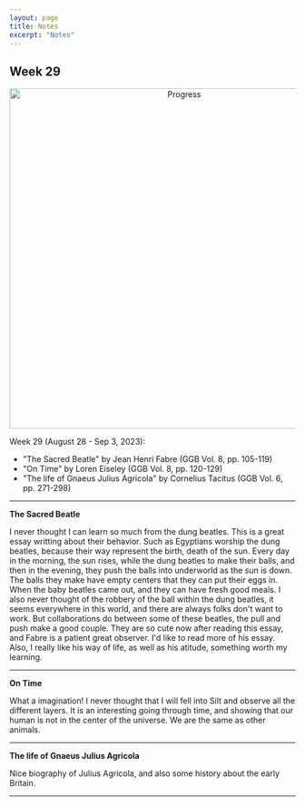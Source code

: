 ```yaml
---
layout: page
title: Notes
excerpt: "Notes"
---
```


## Week 29

<center><img src="https://github.com/qingkaikong/qingkaikong.github.io/raw/main/images/GGB_img/progress_week_29.jpg" alt="Progress" style="width: 600px;"/></center>


Week 29 (August 28 - Sep 3, 2023):

* "The Sacred Beatle" by Jean Henri Fabre (GGB  Vol. 8, pp. 105-119)  
* "On Time" by Loren Eiseley (GGB  Vol. 8, pp. 120-129) 
* "The life of Gnaeus Julius Agricola" by Cornelius Tacitus (GGB Vol. 6, pp. 271-298)

---

**The Sacred Beatle**

I never thought I can learn so much from the dung beatles. This is a great essay writting about their behavior. Such as Egyptians worship the dung beatles, because their way represent the birth, death of the sun. Every day in the morning, the sun rises, while the dung beatles to make their balls, and then in the evening, they push the balls into underworld as the sun is down. The balls they make have empty centers that they can put their eggs in. When the baby beatles came out, and they can have fresh good meals. I also never thought of the robbery of the ball within the dung beatles, it seems everywhere in this world, and there are always folks don't want to work. But collaborations do between some of these beatles, the pull and push make a good couple. They are so cute now after reading this essay, and Fabre is a patient great observer. I'd like to read more of his essay. Also, I really like his way of life, as well as his atitude, something worth my learning. 


---

**On Time**

What a imagination! I never thought that I will fell into Silt and observe all the different layers. It is an interesting going through time, and showing that our human is not in the center of the universe. We are the same as other animals. 


---

**The life of Gnaeus Julius Agricola**

Nice biography of Julius Agricola, and also some history about the early Britain. 


---
